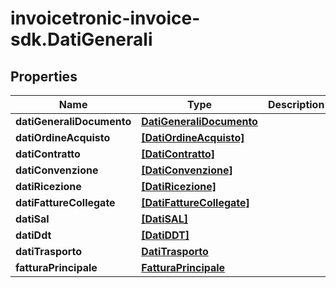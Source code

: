 # invoicetronic-invoice-sdk.DatiGenerali

## Properties

Name | Type | Description | Notes
------------ | ------------- | ------------- | -------------
**datiGeneraliDocumento** | [**DatiGeneraliDocumento**](DatiGeneraliDocumento.md) |  | [optional] 
**datiOrdineAcquisto** | [**[DatiOrdineAcquisto]**](DatiOrdineAcquisto.md) |  | [optional] 
**datiContratto** | [**[DatiContratto]**](DatiContratto.md) |  | [optional] 
**datiConvenzione** | [**[DatiConvenzione]**](DatiConvenzione.md) |  | [optional] 
**datiRicezione** | [**[DatiRicezione]**](DatiRicezione.md) |  | [optional] 
**datiFattureCollegate** | [**[DatiFattureCollegate]**](DatiFattureCollegate.md) |  | [optional] 
**datiSal** | [**[DatiSAL]**](DatiSAL.md) |  | [optional] 
**datiDdt** | [**[DatiDDT]**](DatiDDT.md) |  | [optional] 
**datiTrasporto** | [**DatiTrasporto**](DatiTrasporto.md) |  | [optional] 
**fatturaPrincipale** | [**FatturaPrincipale**](FatturaPrincipale.md) |  | [optional] 


